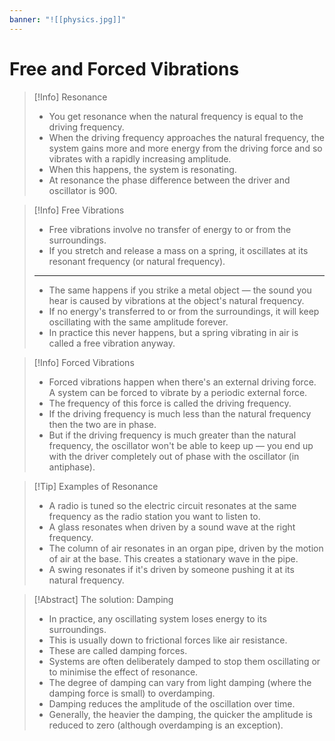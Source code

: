 ```yaml
---
banner: "![[physics.jpg]]"
---
```

# Free and Forced Vibrations

> [!Info] Resonance 
> - You get resonance when the natural frequency is equal to the driving frequency.
> - When the driving frequency approaches the natural frequency, the system gains more and more energy from the driving force and so vibrates with a rapidly increasing amplitude. 
> - When this happens, the system is resonating. 
> - At resonance the phase difference between the driver and oscillator is 900. 

> [!Info] Free Vibrations 
> - Free vibrations involve no transfer of energy to or from the surroundings. 
> - If you stretch and release a mass on a spring, it oscillates at its resonant frequency (or natural frequency). 
> ---
> - The same happens if you strike a metal object — the sound you hear is caused by vibrations at the object's natural frequency. 
> - If no energy's transferred to or from the surroundings, it will keep oscillating with the same amplitude forever. 
> - In practice this never happens, but a spring vibrating in air is called a free vibration anyway.

> [!Info] Forced Vibrations 
> - Forced vibrations happen when there's an external driving force. A system can be forced to vibrate by a periodic external force. 
> - The frequency of this force is called the driving frequency. 
> - If the driving frequency is much less than the natural frequency then the two are in phase. 
> - But if the driving frequency is much greater than the natural frequency, the oscillator won't be able to keep up — you end up with the driver completely out of phase with the oscillator (in antiphase).

> [!Tip] Examples of Resonance 
> - A radio is tuned so the electric circuit resonates at the same frequency as the radio station you want to listen to.
> - A glass resonates when driven by a sound wave at the right frequency.
> - The column of air resonates in an organ pipe, driven by the motion of air at the base. This creates a stationary wave in the pipe.
> - A swing resonates if it's driven by someone pushing it at its natural frequency.

> [!Abstract] The solution: Damping 
> - In practice, any oscillating system loses energy to its surroundings. 
> - This is usually down to frictional forces like air resistance. 
> - These are called damping forces. 
> - Systems are often deliberately damped to stop them oscillating or to minimise the effect of resonance.
> - The degree of damping can vary from light damping (where the damping force is small) to overdamping. 
> - Damping reduces the amplitude of the oscillation over time. 
> - Generally, the heavier the damping, the quicker the amplitude is reduced to zero (although overdamping is an exception). 
